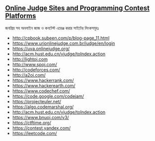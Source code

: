 ﻿[Online Judge Sites and Programming Contest Platforms](https://www.facebook.com/groups/bengaliprogramming/)
--------------------------------------

জনপ্রিয় সব অনলাইন জাজ ও কনটেস্ট এরেঞ্জ করার সাইটের লিংকসমূহঃ 

* http://cpbook.subeen.com/p/blog-page_11.html
* https://www.urionlinejudge.com.br/judge/en/login
* https://uva.onlinejudge.org/
* http://acm.hust.edu.cn/vjudge/toIndex.action
* http://lightoj.com
* http://www.spoj.com/
* http://codeforces.com/
* http://a2oj.com/
* https://www.hackerrank.com/
* https://www.hackerearth.com/
* https://www.codechef.com/
* https://code.google.com/codejam/
* https://projecteuler.net/
* https://algo.codemarshal.org/
* http://acm.hust.edu.cn/vjudge/toIndex.action
* https://www.bnuoj.com/v3/
* https://ctftime.org/
* https://contest.yandex.com/
* https://leetcode.com/
